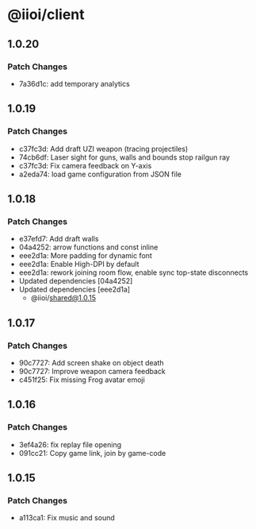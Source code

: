 # @iioi/client

## 1.0.20

### Patch Changes

-   7a36d1c: add temporary analytics

## 1.0.19

### Patch Changes

-   c37fc3d: Add draft UZI weapon (tracing projectiles)
-   74cb6df: Laser sight for guns, walls and bounds stop railgun ray
-   c37fc3d: Fix camera feedback on Y-axis
-   a2eda74: load game configuration from JSON file

## 1.0.18

### Patch Changes

-   e37efd7: Add draft walls
-   04a4252: arrow functions and const inline
-   eee2d1a: More padding for dynamic font
-   eee2d1a: Enable High-DPI by default
-   eee2d1a: rework joining room flow, enable sync top-state disconnects
-   Updated dependencies [04a4252]
-   Updated dependencies [eee2d1a]
    -   @iioi/shared@1.0.15

## 1.0.17

### Patch Changes

-   90c7727: Add screen shake on object death
-   90c7727: Improve weapon camera feedback
-   c451f25: Fix missing Frog avatar emoji

## 1.0.16

### Patch Changes

-   3ef4a26: fix replay file opening
-   091cc21: Copy game link, join by game-code

## 1.0.15

### Patch Changes

-   a113ca1: Fix music and sound
